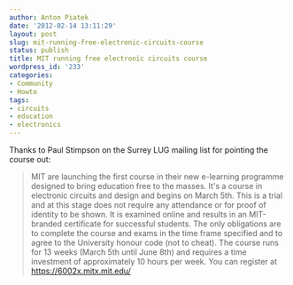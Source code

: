 ```yaml
---
author: Anton Piatek
date: '2012-02-14 13:11:29'
layout: post
slug: mit-running-free-electronic-circuits-course
status: publish
title: MIT running free electronic circuits course
wordpress_id: '233'
categories:
- Community
- Howto
tags:
- circuits
- education
- electronics
---
```


Thanks to Paul Stimpson on the Surrey LUG mailing list for pointing the
course out:

> MIT are launching the first course in their new e-learning programme
> designed to bring education free to the masses. It's a course in
> electronic circuits and design and begins on March 5th. This is a
> trial and at this stage does not require any attendance or for proof
> of identity to be shown. It is examined online and results in an
> MIT-branded certificate for successful students. The only obligations
> are to complete the course and exams in the time frame specified and
> to agree to the University honour code (not to cheat). The course runs
> for 13 weeks (March 5th until June 8th) and requires a time investment
> of approximately 10 hours per week. You can register at
> https://6002x.mitx.mit.edu/
